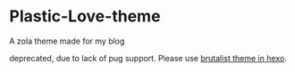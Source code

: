 # Plastic-Love-theme
A zola theme made for my blog

deprecated, due to lack of pug support.
Please use [brutalist theme in hexo](https://github.com/zypeh/hexo-theme-brutalist).
